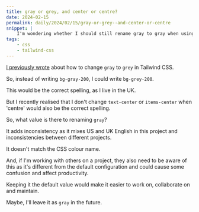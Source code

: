 ```yaml
---
title: gray or grey, and center or centre?
date: 2024-02-15
permalink: daily/2024/02/15/gray-or-grey--and-center-or-centre
snippet: |
    I'm wondering whether I should still rename gray to gray when using Tailwind CSS...
tags:
    - css
    - tailwind-css
---
```


[I previously wrote][0] about how to change `gray` to `grey` in Tailwind CSS.

So, instead of writing `bg-gray-200`, I could write `bg-grey-200`.

This would be the correct spelling, as I live in the UK.

But I recently realised that I don't change `text-center` or `items-center` when 'centre' would also be the correct spelling.

So, what value is there to renaming `gray`?

It adds inconsistency as it mixes US and UK English in this project and inconsistencies between different projects.

It doesn't match the CSS colour name.

And, if I'm working with others on a project, they also need to be aware of this as it's different from the default configuration and could cause some confusion and affect productivity.

Keeping it the default value would make it easier to work on, collaborate on and maintain.

Maybe, I'll leave it as `gray` in the future.

[0]: {{site.url}}/blog/renaming-gray-grey-tailwind-css
